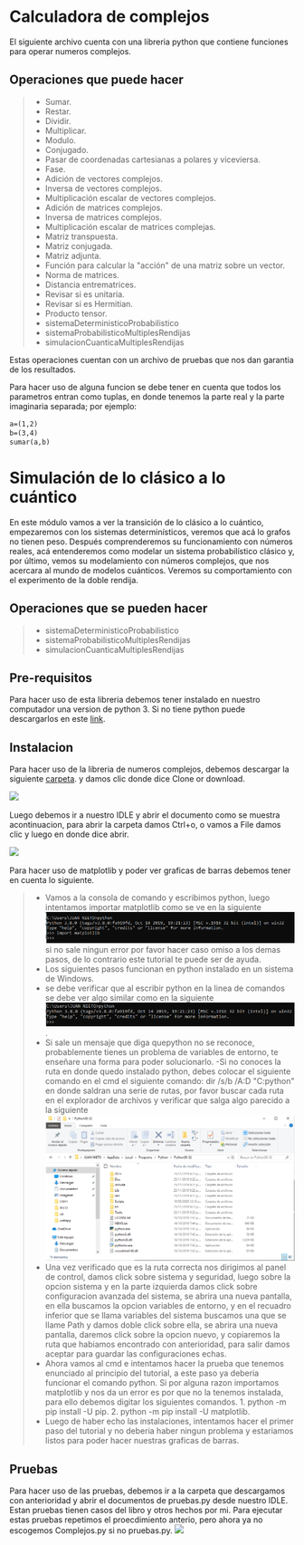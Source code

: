 # Calculadora de complejos
El siguiente archivo cuenta con una libreria python que contiene funciones para operar numeros complejos.

## Operaciones que puede hacer

>- Sumar.
>- Restar.
>- Dividir.
>- Multiplicar.
>- Modulo.
>- Conjugado.
>- Pasar de coordenadas cartesianas a polares y viceviersa.
>- Fase.
>- Adición de vectores complejos.
>- Inversa de vectores complejos.
>- Multiplicación escalar de vectores complejos.
>- Adición de matrices complejos.
>- Inversa de matrices complejos.
>- Multiplicación escalar de matrices complejas.
>- Matriz transpuesta.
>- Matriz conjugada.
>- Matriz adjunta.
>- Función para calcular la "acción" de una matriz sobre un vector.
>- Norma de matrices.
>- Distancia entrematrices.
>- Revisar si es unitaria.
>- Revisar si es Hermitian.
>- Producto tensor.
>- sistemaDeterministicoProbabilistico
>- sistemaProbabilisticoMultiplesRendijas
>- simulacionCuanticaMultiplesRendijas

Estas operaciones cuentan con un archivo de pruebas que nos dan garantia de los resultados.

Para hacer uso de alguna funcion se debe tener en cuenta que todos los parametros entran como tuplas, en donde tenemos la parte real y la parte imaginaria separada; por ejemplo:

    a=(1,2)
    b=(3,4)
    sumar(a,b)

# Simulación de lo clásico a lo cuántico

En este módulo vamos a ver la transición de lo clásico a lo cuántico, empezaremos con los sistemas determinísticos, veremos que acá lo grafos no tienen peso. Después comprenderemos su funcionamiento con números reales, acá entenderemos como modelar un sistema probabilístico clásico y, por último, vemos su modelamiento con números complejos, que nos acercara al mundo de modelos cuánticos. Veremos su comportamiento con el experimento de la doble rendija. 

## Operaciones que se pueden hacer

>- sistemaDeterministicoProbabilistico
>- sistemaProbabilisticoMultiplesRendijas
>- simulacionCuanticaMultiplesRendijas

## Pre-requisitos

Para hacer uso de esta libreria debemos tener instalado en nuestro computador una version de python 3. Si no tiene python puede descargarlos en este [link](https://www.python.org/downloads/).

## Instalacion

Para hacer uso de la libreria de numeros complejos, debemos descargar la siguiente [carpeta](https://github.com/sebastianNietoMolina/CNYT). y damos clic donde dice Clone or download.

![](Imagenes/descargar.PNG)


Luego debemos ir a nuestro IDLE y abrir el documento como se muestra acontinuacion, para abrir la carpeta damos Ctrl+o, o vamos a File damos clic y luego en donde dice abrir.

![](Imagenes/abrir.PNG)

Para hacer uso de matplotlib y poder ver graficas de barras debemos tener en cuenta lo siguiente.
>- Vamos a la consola de comando y escribimos python, luego intentamos importar matplotlib como se ve en la siguiente ![imagen](Imagenes/ejemplo2.PNG) si no sale ningun error por favor hacer caso omiso a los demas pasos, de lo contrario este tutorial te puede ser de ayuda.
>- Los siguientes pasos funcionan en python instalado en un sistema de Windows.
>- se debe verificar que al escribir python en la linea de comandos se debe ver algo similar como en la siguiente ![imagen](Imagenes/ejemplo.PNG).
 >- Si sale un mensaje que diga quepython no se reconoce, probablemente tienes un problema de variables de entorno, te enseñare una forma para poder solucionarlo.
>-Si no conoces la ruta en donde quedo instalado python, debes colocar el siguiente comando en el cmd el siguiente comando: dir /s/b /A:D "C:python" en donde saldran una serie de rutas, por favor buscar cada ruta en el explorador de archivos y verificar que salga algo parecido a la siguiente ![imagen](Imagenes/ejemplo3.PNG)
>- Una vez verificado que es la ruta correcta nos dirigimos al panel de control, damos click sobre sistema y seguridad, luego sobre la opcion sistema y en la parte izquierda damos click sobre configuracion avanzada del sistema, se abrira una nueva pantalla, en ella buscamos la opcion variables de entorno, y en el recuadro inferior que se llama variables del sistema buscamos una que se llame Path y damos doble click sobre ella, se abrira una nueva pantalla, daremos click sobre la opcion nuevo, y copiaremos la ruta que habiamos encontrado con anterioridad, para salir damos aceptar para guardar las configuraciones echas. 
>- Ahora vamos al cmd e intentamos hacer la prueba que tenemos enunciado al principio del tutorial, a este paso ya deberia funcionar el comando python. Si por alguna razon importamos matplotlib y nos da un error es por que no la tenemos instalada, para ello debemos digitar los siguientes comandos.
    1. python -m pip install -U pip.
    2. python -m pip install -U matplotlib.
>- Luego de haber echo las instalaciones, intentamos hacer el primer paso del tutorial y no deberia haber ningun problema y estariamos listos para poder hacer nuestras graficas de barras.
    

## Pruebas

Para hacer uso de las pruebas, debemos ir a la carpeta que descargamos con anterioridad y abrir el documentos de pruebas.py desde nuestro IDLE. Estan pruebas tienen casos del libro y otros hechos por mi. Para ejecutar estas pruebas repetimos el proecdimiento anterio, pero ahora ya no escogemos Complejos.py si no pruebas.py.
![](Imagenes/abrir.PNG)
